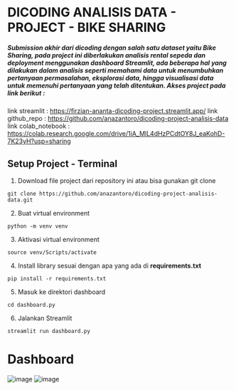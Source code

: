 # DICODING ANALISIS DATA - PROJECT - BIKE SHARING 
##### Submission akhir dari dicoding dengan salah satu dataset yaitu **Bike Sharing**, pada project ini diberlakukan analisis rental sepeda dan deployment menggunakan dashboard Streamlit, ada beberapa hal yang dilakukan dalam analisis seperti memahami data untuk menumbuhkan pertanyaan permasalahan, eksplorasi data, hingga visualisasi data untuk memenuhi pertanyaan yang telah ditentukan. Akses project pada link berikut : 

link streamlit : https://firzian-ananta-dicoding-project.streamlit.app/
link github_repo : https://github.com/anazantoro/dicoding-project-analisis-data
link colab_notebook : https://colab.research.google.com/drive/1iA_MlL4dHzPCdtOY8J_eaKohD-7K23yH?usp=sharing

## Setup Project - Terminal
1. Download file project dari repository ini atau bisa gunakan git clone
  ```
  git clone https://github.com/anazantoro/dicoding-project-analisis-data.git
  ```
2. Buat virtual environment
  ```
  python -m venv venv
  ```
3. Aktivasi virtual environment
  ```
  source venv/Scripts/activate
  ```
4. Install library sesuai dengan apa yang ada di **requirements.txt**
  ```
  pip install -r requirements.txt
  ```
5. Masuk ke direktori dashboard
  ```
  cd dashboard.py
  ```
6. Jalankan Streamlit
  ```
  streamlit run dashboard.py
  ```

# Dashboard
![image](https://github.com/user-attachments/assets/9fa870c5-6cfa-45ea-bbfe-6ad971e1c98e)
![image](https://github.com/user-attachments/assets/4319561d-e60b-4260-99e8-06b51682f988)
